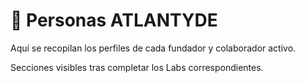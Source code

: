 # 👥 Personas ATLANTYDE

Aquí se recopilan los perfiles de cada fundador y colaborador activo.

Secciones visibles tras completar los Labs correspondientes.
